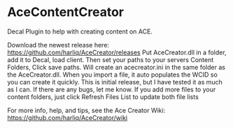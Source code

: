 # AceContentCreator
Decal Plugin to help with creating content on ACE.

Download the newest release here: https://github.com/harliq/AceCreator/releases 
Put AceCreator.dll in a folder, add it to Decal, load client.  Then set your paths to your servers Content Folders, Click save paths.  Will create an acecreator.ini in the same folder as the AceCreator.dll.  When you import a file, it auto populates the WCID so you can create it quickly.  This is initial release, but I have tested it as much as I can.  If there are any bugs, let me know.
If you add more files to your content folders, just click Refresh Files List to update both file lists

For more info, help, and tips, see the Ace Creator Wiki: https://github.com/harliq/AceCreator/wiki
